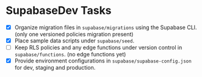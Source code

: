 # SupabaseDev Tasks

- [x] Organize migration files in `supabase/migrations` using the Supabase CLI. (only one versioned policies migration present)
- [x] Place sample data scripts under `supabase/seed`.
- [ ] Keep RLS policies and any edge functions under version control in `supabase/functions`. (no edge functions yet)
- [x] Provide environment configurations in `supabase/supabase-config.json` for dev, staging and production.
